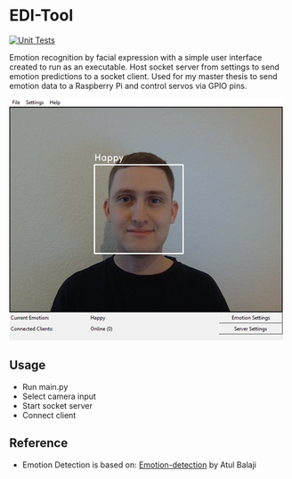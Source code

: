 # EDI-Tool
[![Unit Tests](https://github.com/Maxomm/EDI_test/actions/workflows/EDI_test.yml/badge.svg?branch=main)](https://github.com/Maxomm/EDI_test/actions/workflows/EDI_test.yml)

Emotion recognition by facial expression with a simple user interface created to run as an executable. Host socket server from settings to send emotion predictions to a socket client. Used for my master thesis to send emotion data to a Raspberry Pi and control servos via GPIO pins.

![Image](edi_tool_happy.jpg)

## Usage
- Run main.py
- Select camera input
- Start socket server
- Connect client

## Reference
- Emotion Detection is based on: [Emotion-detection](https://github.com/atulapra/Emotion-detection) by Atul Balaji
